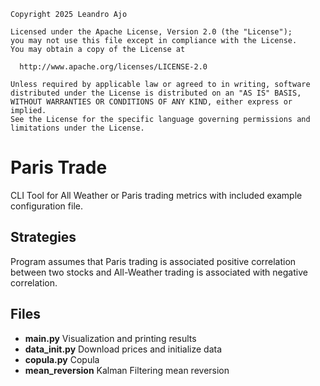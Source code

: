     Copyright 2025 Leandro Ajo
    
    Licensed under the Apache License, Version 2.0 (the "License");
    you may not use this file except in compliance with the License.
    You may obtain a copy of the License at
    
      http://www.apache.org/licenses/LICENSE-2.0
    
    Unless required by applicable law or agreed to in writing, software
    distributed under the License is distributed on an "AS IS" BASIS,
    WITHOUT WARRANTIES OR CONDITIONS OF ANY KIND, either express or implied.
    See the License for the specific language governing permissions and
    limitations under the License.

# Paris Trade
CLI Tool for All Weather or Paris trading metrics with included example configuration file.

## Strategies
Program assumes that Paris trading is associated positive correlation between two stocks and All-Weather trading is associated with negative correlation. 
## Files
- **main.py** Visualization and printing results
- **data_init.py** Download prices and initialize data
- **copula.py** Copula
- **mean_reversion** Kalman Filtering mean reversion
